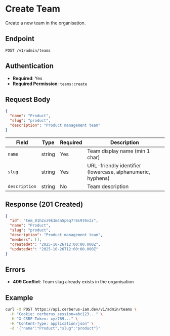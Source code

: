 # Create Team

Create a new team in the organisation.

## Endpoint

```
POST /v1/admin/teams
```

## Authentication

- **Required**: Yes
- **Required Permission**: `teams:create`

## Request Body

```json
{
  "name": "Product",
  "slug": "product",
  "description": "Product management team"
}
```

| Field         | Type   | Required | Description                                                |
| ------------- | ------ | -------- | ---------------------------------------------------------- |
| `name`        | string | Yes      | Team display name (min 1 char)                             |
| `slug`        | string | Yes      | URL-friendly identifier (lowercase, alphanumeric, hyphens) |
| `description` | string | No       | Team description                                           |

## Response (201 Created)

```json
{
  "id": "tem_01h2xz9k3m4n5p6q7r8s9t0v2z",
  "name": "Product",
  "slug": "product",
  "description": "Product management team",
  "members": [],
  "createdAt": "2025-10-26T12:00:00.000Z",
  "updatedAt": "2025-10-26T12:00:00.000Z"
}
```

## Errors

- **409 Conflict**: Team slug already exists in the organisation

## Example

```bash
curl -X POST https://api.cerberus-iam.dev/v1/admin/teams \
  -H "Cookie: cerberus_session=abc123..." \
  -H "X-CSRF-Token: xyz789..." \
  -H "Content-Type: application/json" \
  -d '{"name":"Product","slug":"product"}'
```
